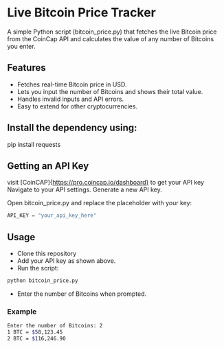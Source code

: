 # Live Bitcoin Price Tracker

A simple Python script (bitcoin_price.py) that fetches the live Bitcoin price from the CoinCap API
 and calculates the value of any number of Bitcoins you enter.

## Features

- Fetches real-time Bitcoin price in USD.
- Lets you input the number of Bitcoins and shows their total value.
- Handles invalid inputs and API errors.
- Easy to extend for other cryptocurrencies.

## Install the dependency using:

pip install requests

## Getting an API Key

visit [CoinCAP]{https://pro.coincap.io/dashboard} to get your API key
Navigate to your API settings.
Generate a new API key.

Open bitcoin_price.py and replace the placeholder with your key:
```python
API_KEY = "your_api_key_here"
```

## Usage

- Clone this repository
- Add your API key as shown above.
- Run the script:
```bash
python bitcoin_price.py
```
- Enter the number of Bitcoins when prompted.

### Example
```bash
Enter the number of Bitcoins: 2
1 BTC = $58,123.45
2 BTC = $116,246.90
```
